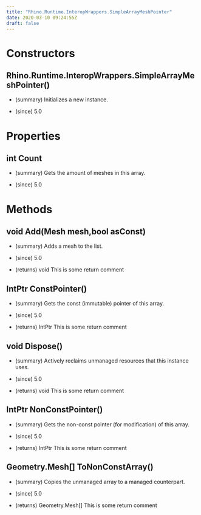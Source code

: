```yaml
---
title: "Rhino.Runtime.InteropWrappers.SimpleArrayMeshPointer"
date: 2020-03-10 09:24:55Z
draft: false
---
```


# Constructors
## Rhino.Runtime.InteropWrappers.SimpleArrayMeshPointer()
- (summary) 
     Initializes a new  instance.
     
- (since) 5.0
# Properties
## int Count
- (summary) 
     Gets the amount of meshes in this array.
     
- (since) 5.0
# Methods
## void Add(Mesh mesh,bool asConst)
- (summary) 
     Adds a mesh to the list.
     
- (since) 5.0
- (returns) void This is some return comment
## IntPtr ConstPointer()
- (summary) 
     Gets the const (immutable) pointer of this array.
     
- (since) 5.0
- (returns) IntPtr This is some return comment
## void Dispose()
- (summary) 
     Actively reclaims unmanaged resources that this instance uses.
     
- (since) 5.0
- (returns) void This is some return comment
## IntPtr NonConstPointer()
- (summary) 
     Gets the non-const pointer (for modification) of this array.
     
- (since) 5.0
- (returns) IntPtr This is some return comment
## Geometry.Mesh[] ToNonConstArray()
- (summary) 
     Copies the unmanaged array to a managed counterpart.
     
- (since) 5.0
- (returns) Geometry.Mesh[] This is some return comment
